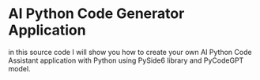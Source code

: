 # AI Python Code Generator Application

in this source code I will show you how to create your own AI Python Code Assistant application with Python using PySide6 library and PyCodeGPT model.


